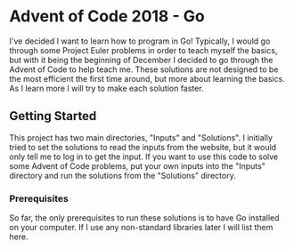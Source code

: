 # Advent of Code 2018 - Go

I've decided I want to learn how to program in Go! Typically, I would go through some Project Euler problems in order to teach myself the basics, but with it being the beginning of December I decided to go through the Advent of Code to help teach me. These solutions are not designed to be the most efficient the first time around, but more about learning the basics. As I learn more I will try to make each solution faster.

## Getting Started

This project has two main directories, "Inputs" and "Solutions". I initially tried to set the solutions to read the inputs from the website, but it would only tell me to log in to get the input. If you want to use this code to solve some Advent of Code problems, put your own inputs into the "Inputs" directory and run the solutions from the "Solutions" directory.

### Prerequisites

So far, the only prerequisites to run these solutions is to have Go installed on your computer. If I use any non-standard libraries later I will list them here.